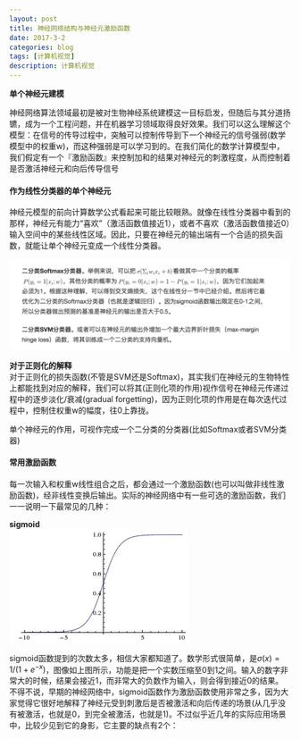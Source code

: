 ```yaml
---
layout: post
title: 神经网络结构与神经元激励函数
date: 2017-3-2
categories: blog
tags: [计算机视觉]
description: 计算机视觉
---
```



**单个神经元建模**

神经网络算法领域最初是被对生物神经系统建模这一目标启发，但随后与其分道扬镳，成为一个工程问题，并在机器学习领域取得良好效果。我们可以这么理解这个模型：在信号的传导过程中，突触可以控制传导到下一个神经元的信号强弱(数学模型中的权重w)，而这种强弱是可以学习到的。在我们简化的数学计算模型中，我们假定有一个『激励函数』来控制加和的结果对神经元的刺激程度，从而控制着是否激活神经元和向后传导信号

#### 作为线性分类器的单个神经元

神经元模型的前向计算数学公式看起来可能比较眼熟。就像在线性分类器中看到的那样，神经元有能力“喜欢”（激活函数值接近1），或者不喜欢（激活函数值接近0）输入空间中的某些线性区域。因此，只要在神经元的输出端有一个合适的损失函数，就能让单个神经元变成一个线性分类器。

![](https://raw.githubusercontent.com/whuhan2013/myImage/master/cs231n/chapter5/p1.png)

**对于正则化的解释**           
对于正则化的损失函数(不管是SVM还是Softmax)，其实我们在神经元的生物特性上都能找到对应的解释，我们可以将其(正则化项的作用)视作信号在神经元传递过程中的逐步淡化/衰减(gradual forgetting)，因为正则化项的作用是在每次迭代过程中，控制住权重w的幅度，往0上靠拢。

单个神经元的作用，可视作完成一个二分类的分类器(比如Softmax或者SVM分类器)

#### 常用激励函数

每一次输入和权重w线性组合之后，都会通过一个激励函数(也可以叫做非线性激励函数)，经非线性变换后输出。实际的神经网络中有一些可选的激励函数，我们一一说明一下最常见的几种：

**sigmoid**          
![](https://raw.githubusercontent.com/whuhan2013/myImage/master/cs231n/chapter5/p2.jpeg)

sigmoid函数提到的次数太多，相信大家都知道了。数学形式很简单，是$σ(x)=1/(1+e^{−x})$，图像如上图所示，功能是把一个实数压缩至0到1之间。输入的数字非常大的时候，结果会接近1，而非常大的负数作为输入，则会得到接近0的结果。不得不说，早期的神经网络中，sigmoid函数作为激励函数使用非常之多，因为大家觉得它很好地解释了神经元受到刺激后是否被激活和向后传递的场景(从几乎没有被激活，也就是0，到完全被激活，也就是1)。不过似乎近几年的实际应用场景中，比较少见到它的身影，它主要的缺点有2个：

